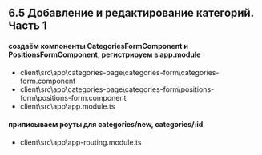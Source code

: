 ## 6.5 Добавление и редактирование категорий. Часть 1

#### создаём компоненты CategoriesFormComponent и PositionsFormComponent, регистрируем в app.module

- client\src\app\categories-page\categories-form\categories-form.component
- client\src\app\categories-page\categories-form\positions-form\positions-form.component
- client\src\app\app.module.ts

#### приписываем роуты для categories/new, categories/:id

- client\src\app\app-routing.module.ts
